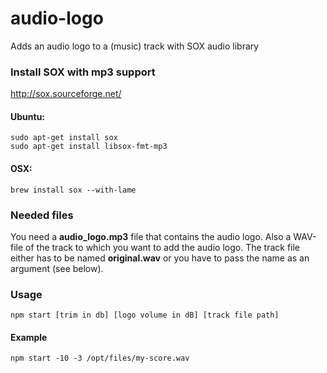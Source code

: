 # audio-logo
Adds an audio logo to a (music) track with SOX audio library


### Install SOX with mp3 support
http://sox.sourceforge.net/

#### Ubuntu:
```
sudo apt-get install sox
sudo apt-get install libsox-fmt-mp3
```
#### OSX:
```
brew install sox --with-lame
```


### Needed files

You need a __audio_logo.mp3__ file that contains the audio logo. Also a WAV-file of the track to which you want to add the audio logo. The track file either has to be named __original.wav__ or you have to pass the name as an argument (see below).



### Usage

```
npm start [trim in db] [logo volume in dB] [track file path]
```

#### Example

```
npm start -10 -3 /opt/files/my-score.wav
```
